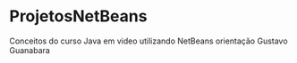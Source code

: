 # ProjetosNetBeans
Conceitos do curso Java em video utilizando NetBeans orientação Gustavo Guanabara 
